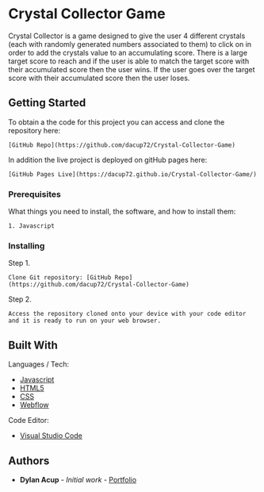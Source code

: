 # Crystal Collector Game

Crystal Collector is a game designed to give the user 4 different crystals (each with randomly generated numbers associated to them) to click on in order to add the crystals value to an accumulating score.  There is a large target score to reach and if the user is able to match the target score with their accumulated score then the user wins.  If the user goes over the target score with their accumulated score then the user loses.

## Getting Started

To obtain a the code for this project you can access and clone the repository here: 

```
[GitHub Repo](https://github.com/dacup72/Crystal-Collector-Game)

```

In addition the live project is deployed on gitHub pages here:

```
[GitHub Pages Live](https://dacup72.github.io/Crystal-Collector-Game/)
```

### Prerequisites

What things you need to install, the software, and how to install them:

```
1. Javascript
```

### Installing

Step 1.

```
Clone Git repository: [GitHub Repo](https://github.com/dacup72/Crystal-Collector-Game)
```

Step 2.

```
Access the repository cloned onto your device with your code editor and it is ready to run on your web browser.
```

## Built With

Languages / Tech: 
* [Javascript](https://www.javascript.com/)
* [HTML5](https://developer.mozilla.org/en-US/docs/Web/Guide/HTML/HTML5)
* [CSS](https://developer.mozilla.org/en-US/docs/Web/CSS)
* [Webflow](https://webflow.com/)

Code Editor: 
* [Visual Studio Code](https://code.visualstudio.com/)

## Authors

* **Dylan Acup** - *Initial work* - [Portfolio](https://dacup72.github.io/Dylan-Acup-Portfolio/)
